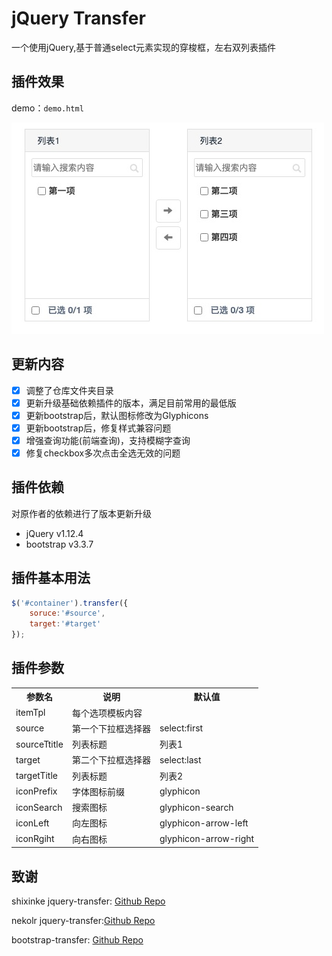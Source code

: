 # jQuery Transfer

一个使用jQuery,基于普通select元素实现的穿梭框，左右双列表插件

## 插件效果

demo：`demo.html`

![基本用法](https://github.com/delei/jquery-transfer/blob/master/doc/demo.jpg)

## 更新内容

- [x] 调整了仓库文件夹目录
- [x] 更新升级基础依赖插件的版本，满足目前常用的最低版
- [x] 更新bootstrap后，默认图标修改为Glyphicons
- [x] 更新bootstrap后，修复样式兼容问题
- [x] 增强查询功能(前端查询)，支持模糊字查询
- [x] 修复checkbox多次点击全选无效的问题

## 插件依赖
对原作者的依赖进行了版本更新升级

- jQuery v1.12.4
- bootstrap v3.3.7

## 插件基本用法

```javascript
$('#container').transfer({
    soruce:'#source',
    target:'#target'
});
```

## 插件参数

<table>
   <tr>
		<th>参数名</th>
        <th>说明</th>
        <th>默认值</th>
   </tr>
   <tr>
       <td>itemTpl</td>
       <td>每个选项模板内容</td>
       <td></td>
   </tr>
    <tr>
       <td>source</td>
       <td>第一个下拉框选择器</td>
       <td>select:first</td>
   </tr>
   <tr>
       <td>sourceTtitle</td>
       <td>列表标题</td>
       <td>列表1</td>
   </tr>
   <tr>
       <td>target</td>
       <td>第二个下拉框选择器</td>
       <td>select:last</td>
   </tr>
   <tr>
       <td>targetTitle</td>
       <td>列表标题</td>
       <td>列表2</td>
   </tr>
    <tr>
       <td>iconPrefix</td>
       <td>字体图标前缀</td>
       <td>glyphicon</td>
   </tr>
   <tr>
       <td>iconSearch</td>
       <td>搜索图标</td>
       <td>glyphicon-search</td>
   </tr>
   <tr>
       <td>iconLeft</td>
       <td>向左图标</td>
       <td>glyphicon-arrow-left</td>
   </tr>
   <tr>
       <td>iconRgiht</td>
       <td>向右图标</td>
       <td>glyphicon-arrow-right</td>
   </tr>
</table>


## 致谢
shixinke jquery-transfer: [Github Repo](https://github.com/shixinke/jquery-transfer)

nekolr jquery-transfer:[Github Repo](https://github.com/nekolr/jquery-transfer)

bootstrap-transfer: [Github Repo](https://github.com/rabihkodeih/bootstrap-transfer)
